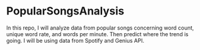 # PopularSongsAnalysis
In this repo, I will analyze data from popular songs concerning word count, unique word rate, and words per minute. Then predict where the trend is going. I will be using data from Spotify and Genius API.
